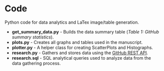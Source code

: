 # Code

Python code for data analytics and LaTex image/table generation.

* __get_summary_data.py__ - Builds the data summary table (_Table 1: GitHub summary statistics_).
* __plots.py__ - Creates all graphs and tables used in the manuscript.
* __plotter.py__ - A helper class for creating ScatterPlots and Histographs.
* __research.py__ - Gathers and stores data using the [GitHub REST API](https://developer.github.com/v3/).
* __research.sql__ - SQL analytical queries used to analyze data from the data gathering process.

